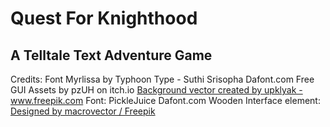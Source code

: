 # Quest For Knighthood
## A Telltale Text Adventure Game

Credits:
Font Myrlissa by Typhoon Type - Suthi Srisopha Dafont.com
Free GUI Assets by pzUH on itch.io
<a href="https://www.freepik.com/vectors/background">Background vector created by upklyak - www.freepik.com</a>
Font: PickleJuice Dafont.com
Wooden Interface element: <a href="http://www.freepik.com">Designed by macrovector / Freepik</a>

